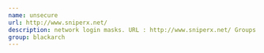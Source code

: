 ```yaml
---
name: unsecure
url: http://www.sniperx.net/
description: network login masks. URL : http://www.sniperx.net/ Groups : blackarch blackarch-windows blackarch-cracker
group: blackarch
---
```

